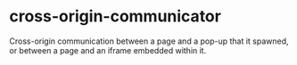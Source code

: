 # cross-origin-communicator
Cross-origin communication between a page and a pop-up that it spawned, or between a page and an iframe embedded within it.
